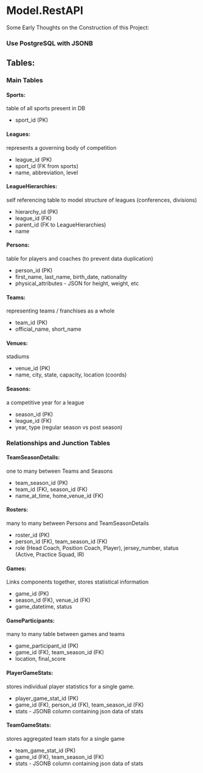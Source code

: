 # Model.RestAPI

Some Early Thoughts on the Construction of this Project:

### Use PostgreSQL with JSONB

## Tables:

### Main Tables

#### Sports:

table of all sports present in DB

- sport_id (PK)

#### Leagues:

represents a governing body of competition

- league_id (PK)
- sport_id (FK from sports)
- name, abbreviation, level

#### LeagueHierarchies:

self referencing table to model structure of leagues (conferences, divisions)

- hierarchy_id (PK)
- league_id (FK)
- parent_id (FK to LeagueHierarchies)
- name

#### Persons:

table for players and coaches (to prevent data duplication)

- person_id (PK)
- first_name, last_name, birth_date, nationality
- physical_attributes - JSON for height, weight, etc

#### Teams:

representing teams / franchises as a whole

- team_id (PK)
- official_name, short_name

#### Venues:

stadiums

- venue_id (PK)
- name, city, state, capacity, location (coords)

#### Seasons:

a competitive year for a league

- season_id (PK)
- league_id (FK)
- year, type (regular season vs post season)

### Relationships and Junction Tables

#### TeamSeasonDetails:

one to many between Teams and Seasons

- team_season_id (PK)
- team_id (FK), season_id (FK)
- name_at_time, home_venue_id (FK)

#### Rosters:

many to many between Persons and TeamSeasonDetails

- roster_id (PK)
- person_id (FK), team_season_id (FK)
- role (Head Coach, Position Coach, Player), jersey_number, status (Active, Practice Squad, IR)

#### Games:

Links components together, stores statistical information

- game_id (PK)
- season_id (FK), venue_id (FK)
- game_datetime, status

#### GameParticipants:

many to many table between games and teams

- game_participant_id (PK)
- game_id (FK), team_season_id (FK)
- location, final_score

#### PlayerGameStats:

stores individual player statistics for a single game.

- player_game_stat_id (PK)
- game_id (FK), person_id (FK), team_season_id (FK)
- stats - JSONB column containing json data of stats

#### TeamGameStats:

stores aggregated team stats for a single game

- team_game_stat_id (PK)
- game_id (FK), team_season_id (FK)
- stats - JSONB column containing json data of stats